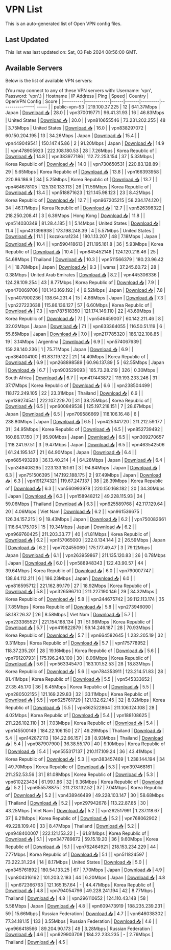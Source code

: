 # VPN List

This is an auto-generated list of Open VPN config files.

## Last Updated

This list was last updated on: Sat, 03 Feb 2024 08:56:00 GMT.

## Available Servers

Below is the list of available VPN servers:

(You may connect to any of these VPN servers with: Username: 'vpn', Password: 'vpn'.)
| Hostname | IP Address | Ping | Speed | Country | OpenVPN Config | Score |
|----------|------------|------|-------|---------|----------------| ----- |
| public-vpn-53 | 219.100.37.225 | 12 | 641.37Mbps | Japan | [Download 📥](./configs/server_0_JP.ovpn) | 28.0 |
| vpn370019771 | 96.41.31.93 | 16 | 46.83Mbps | United States | [Download 📥](./configs/server_1_US.ovpn) | 20.0 |
| vpn810655546 | 73.231.202.255 | 48 | 3.75Mbps | United States | [Download 📥](./configs/server_2_US.ovpn) | 16.0 |
| vpn838297072 | 60.150.204.195 | 13 | 34.26Mbps | Japan | [Download 📥](./configs/server_3_JP.ovpn) | 15.4 |
| vpn449049541 | 150.147.45.86 | 2 | 91.20Mbps | Japan | [Download 📥](./configs/server_4_JP.ovpn) | 14.9 |
| vpn478905923 | 222.108.180.53 | 28 | 7.26Mbps | Korea Republic of | [Download 📥](./configs/server_5_KR.ovpn) | 14.8 |
| vpn383977186 | 112.72.253.154 | 37 | 5.33Mbps | Korea Republic of | [Download 📥](./configs/server_6_KR.ovpn) | 14.0 |
| vpn730650531 | 220.83.128.89 | 29 | 5.65Mbps | Korea Republic of | [Download 📥](./configs/server_7_KR.ovpn) | 13.8 |
| vpn166393958 | 220.86.186.9 | 34 | 5.25Mbps | Korea Republic of | [Download 📥](./configs/server_8_KR.ovpn) | 13.7 |
| vpn464678105 | 125.130.133.113 | 26 | 11.59Mbps | Korea Republic of | [Download 📥](./configs/server_9_KR.ovpn) | 13.4 |
| vpn518871623 | 121.145.98.123 | 23 | 8.42Mbps | Korea Republic of | [Download 📥](./configs/server_10_KR.ovpn) | 12.7 |
| vpn967205215 | 58.234.174.120 | 34 | 46.17Mbps | Korea Republic of | [Download 📥](./configs/server_11_KR.ovpn) | 12.7 |
| vpn526398322 | 218.250.208.41 | 3 | 6.39Mbps | Hong Kong | [Download 📥](./configs/server_12_HK.ovpn) | 11.8 |
| vpn514030349 | 81.28.4.185 | 1 | 5.14Mbps | United States | [Download 📥](./configs/server_13_US.ovpn) | 11.4 |
| vpn431396938 | 173.198.248.39 | 4 | 5.57Mbps | United States | [Download 📥](./configs/server_14_US.ovpn) | 11.1 |
| kozakura1234 | 180.1.13.207 | 48 | 7.18Mbps | Japan | [Download 📥](./configs/server_15_JP.ovpn) | 10.4 |
| vpn590418613 | 211.195.161.8 | 36 | 5.93Mbps | Korea Republic of | [Download 📥](./configs/server_16_KR.ovpn) | 10.4 |
| vpn845452148 | 124.120.218.46 | 25 | 54.68Mbps | Thailand | [Download 📥](./configs/server_17_TH.ovpn) | 10.3 |
| vpn511566379 | 180.23.96.42 | 4 | 18.78Mbps | Japan | [Download 📥](./configs/server_18_JP.ovpn) | 9.3 |
| wams | 37.245.60.72 | 28 | 0.38Mbps | United Arab Emirates | [Download 📥](./configs/server_19_AE.ovpn) | 8.2 |
| vpn445306336 | 124.28.109.254 | 43 | 8.77Mbps | Korea Republic of | [Download 📥](./configs/server_20_KR.ovpn) | 7.9 |
| vpn470069706 | 101.143.169.192 | 4 | 9.52Mbps | Japan | [Download 📥](./configs/server_21_JP.ovpn) | 7.8 |
| vpn407900236 | 138.64.231.4 | 15 | 4.86Mbps | Japan | [Download 📥](./configs/server_22_JP.ovpn) | 7.3 |
| vpn227223638 | 115.86.136.127 | 57 | 6.60Mbps | Korea Republic of | [Download 📥](./configs/server_23_KR.ovpn) | 7.3 |
| vpn787518350 | 121.174.149.110 | 22 | 43.69Mbps | Korea Republic of | [Download 📥](./configs/server_24_KR.ovpn) | 7.1 |
| vpn546459007 | 60.142.211.46 | 8 | 32.02Mbps | Japan | [Download 📥](./configs/server_25_JP.ovpn) | 7.1 |
| vpn633364055 | 116.50.51.119 | 6 | 55.65Mbps | Japan | [Download 📥](./configs/server_26_JP.ovpn) | 7.0 |
| vpn217785320 | 186.122.108.85 | 19 | 3.14Mbps | Argentina | [Download 📥](./configs/server_27_AR.ovpn) | 6.9 |
| vpn574067639 | 159.28.140.236 | 1 | 75.71Mbps | Japan | [Download 📥](./configs/server_28_JP.ovpn) | 6.9 |
| vpn364004100 | 61.83.119.122 | 21 | 14.40Mbps | Korea Republic of | [Download 📥](./configs/server_29_KR.ovpn) | 6.9 |
| vpn268898589 | 60.96.137.89 | 5 | 62.55Mbps | Japan | [Download 📥](./configs/server_30_JP.ovpn) | 6.7 |
| vpn903529093 | 165.73.28.219 | 326 | 0.30Mbps | South Africa | [Download 📥](./configs/server_31_ZA.ovpn) | 6.7 |
| vpn417443872 | 119.193.233.246 | 31 | 37.17Mbps | Korea Republic of | [Download 📥](./configs/server_32_KR.ovpn) | 6.6 |
| vpn238504499 | 118.172.249.105 | 22 | 23.31Mbps | Thailand | [Download 📥](./configs/server_33_TH.ovpn) | 6.6 |
| vpn139274541 | 222.107.229.70 | 31 | 38.25Mbps | Korea Republic of | [Download 📥](./configs/server_34_KR.ovpn) | 6.5 |
| vpn600849538 | 125.197.218.151 | 7 | 28.67Mbps | Japan | [Download 📥](./configs/server_35_JP.ovpn) | 6.5 |
| vpn709586669 | 118.106.16.48 | 6 | 238.80Mbps | Japan | [Download 📥](./configs/server_36_JP.ovpn) | 6.5 |
| vpn425341720 | 211.212.59.177 | 31 | 34.95Mbps | Korea Republic of | [Download 📥](./configs/server_37_KR.ovpn) | 6.5 |
| vpn852739492 | 160.86.17.150 | 7 | 95.90Mbps | Japan | [Download 📥](./configs/server_38_JP.ovpn) | 6.5 |
| vpn309270657 | 118.241.97.51 | 3 | 9.47Mbps | Japan | [Download 📥](./configs/server_39_JP.ovpn) | 6.5 |
| vpn463542506 | 61.24.195.147 | 21 | 64.90Mbps | Japan | [Download 📥](./configs/server_40_JP.ovpn) | 6.4 |
| vpn685493298 | 36.13.40.214 | 4 | 64.28Mbps | Japan | [Download 📥](./configs/server_41_JP.ovpn) | 6.4 |
| vpn349408295 | 223.133.151.61 | 3 | 94.84Mbps | Japan | [Download 📥](./configs/server_42_JP.ovpn) | 6.3 |
| vpn751506395 | 147.192.188.175 | 2 | 97.49Mbps | Japan | [Download 📥](./configs/server_43_JP.ovpn) | 6.3 |
| vpn191274321 | 119.67.247.137 | 38 | 28.39Mbps | Korea Republic of | [Download 📥](./configs/server_44_KR.ovpn) | 6.3 |
| vpn560993978 | 220.150.168.182 | 20 | 34.30Mbps | Japan | [Download 📥](./configs/server_45_JP.ovpn) | 6.3 |
| vpn158948212 | 49.228.115.93 | 34 | 59.06Mbps | Thailand | [Download 📥](./configs/server_46_TH.ovpn) | 6.3 |
| vpn625589768 | 42.117.129.64 | 20 | 4.06Mbps | Viet Nam | [Download 📥](./configs/server_47_VN.ovpn) | 6.2 |
| vpn961536675 | 126.34.157.215 | 9 | 19.43Mbps | Japan | [Download 📥](./configs/server_48_JP.ovpn) | 6.2 |
| vpn750082661 | 116.64.175.105 | 15 | 19.34Mbps | Japan | [Download 📥](./configs/server_49_JP.ovpn) | 6.2 |
| vpn969760425 | 211.203.33.77 | 40 | 41.81Mbps | Korea Republic of | [Download 📥](./configs/server_50_KR.ovpn) | 6.2 |
| vpn157065000 | 222.0.134.144 | 2 | 26.59Mbps | Japan | [Download 📥](./configs/server_51_JP.ovpn) | 6.2 |
| vpn702455069 | 175.177.49.47 | 3 | 79.12Mbps | Japan | [Download 📥](./configs/server_52_JP.ovpn) | 6.1 |
| vpn263959867 | 211.135.120.83 | 26 | 0.78Mbps | Japan | [Download 📥](./configs/server_53_JP.ovpn) | 6.0 |
| vpn588948343 | 122.43.90.57 | 44 | 39.64Mbps | Korea Republic of | [Download 📥](./configs/server_54_KR.ovpn) | 6.0 |
| vpn790007747 | 138.64.112.211 | 6 | 186.23Mbps | Japan | [Download 📥](./configs/server_55_JP.ovpn) | 6.0 |
| vpn816595712 | 221.162.89.179 | 27 | 18.92Mbps | Korea Republic of | [Download 📥](./configs/server_56_KR.ovpn) | 5.8 |
| vpn326596710 | 211.227.190.146 | 29 | 34.32Mbps | Korea Republic of | [Download 📥](./configs/server_57_KR.ovpn) | 5.8 |
| vpn244675742 | 39.112.113.174 | 35 | 7.85Mbps | Korea Republic of | [Download 📥](./configs/server_58_KR.ovpn) | 5.8 |
| vpn273946090 | 58.187.26.37 | 26 | 8.58Mbps | Viet Nam | [Download 📥](./configs/server_59_VN.ovpn) | 5.7 |
| vpn233365527 | 221.154.168.134 | 31 | 51.98Mbps | Korea Republic of | [Download 📥](./configs/server_60_KR.ovpn) | 5.7 |
| vpn419822879 | 59.14.246.187 | 28 | 70.93Mbps | Korea Republic of | [Download 📥](./configs/server_61_KR.ovpn) | 5.7 |
| vpn664582645 | 1.232.205.19 | 32 | 9.31Mbps | Korea Republic of | [Download 📥](./configs/server_62_KR.ovpn) | 5.7 |
| vpn175778952 | 118.37.235.201 | 28 | 19.16Mbps | Korea Republic of | [Download 📥](./configs/server_63_KR.ovpn) | 5.6 |
| vpn791207931 | 175.196.248.100 | 30 | 8.06Mbps | Korea Republic of | [Download 📥](./configs/server_64_KR.ovpn) | 5.6 |
| vpn563345470 | 183.101.52.53 | 28 | 18.83Mbps | Korea Republic of | [Download 📥](./configs/server_65_KR.ovpn) | 5.6 |
| vpn784353911 | 123.214.51.83 | 28 | 81.41Mbps | Korea Republic of | [Download 📥](./configs/server_66_KR.ovpn) | 5.5 |
| vpn545333652 | 27.35.45.170 | 36 | 6.45Mbps | Korea Republic of | [Download 📥](./configs/server_67_KR.ovpn) | 5.5 |
| vpn280502155 | 121.169.229.83 | 32 | 33.11Mbps | Korea Republic of | [Download 📥](./configs/server_68_KR.ovpn) | 5.5 |
| vpn625761729 | 121.132.62.145 | 32 | 8.02Mbps | Korea Republic of | [Download 📥](./configs/server_69_KR.ovpn) | 5.5 |
| vpn862522864 | 211.106.124.108 | 28 | 4.02Mbps | Korea Republic of | [Download 📥](./configs/server_70_KR.ovpn) | 5.4 |
| vpn188108625 | 211.226.102.110 | 31 | 7.03Mbps | Korea Republic of | [Download 📥](./configs/server_71_KR.ovpn) | 5.4 |
| vpn145500149 | 184.22.106.150 | 27 | 49.29Mbps | Thailand | [Download 📥](./configs/server_72_TH.ovpn) | 5.4 |
| vpn142872113 | 184.22.66.157 | 28 | 8.93Mbps | Thailand | [Download 📥](./configs/server_73_TH.ovpn) | 5.4 |
| vpn987907900 | 36.38.55.170 | 40 | 9.10Mbps | Korea Republic of | [Download 📥](./configs/server_74_KR.ovpn) | 5.4 |
| vpn555317137 | 210.117.109.24 | 36 | 43.41Mbps | Korea Republic of | [Download 📥](./configs/server_75_KR.ovpn) | 5.3 |
| vpn383457469 | 1.238.144.194 | 34 | 49.70Mbps | Korea Republic of | [Download 📥](./configs/server_76_KR.ovpn) | 5.3 |
| vpn397468161 | 211.252.53.56 | 31 | 81.08Mbps | Korea Republic of | [Download 📥](./configs/server_77_KR.ovpn) | 5.3 |
| vpn610223434 | 61.99.1.86 | 32 | 9.36Mbps | Korea Republic of | [Download 📥](./configs/server_78_KR.ovpn) | 5.2 |
| vpn655578875 | 211.213.132.52 | 37 | 7.04Mbps | Korea Republic of | [Download 📥](./configs/server_79_KR.ovpn) | 5.2 |
| vpn438946499 | 49.228.103.147 | 30 | 58.68Mbps | Thailand | [Download 📥](./configs/server_80_TH.ovpn) | 5.2 |
| vpn297942678 | 113.22.87.85 | 30 | 43.25Mbps | Viet Nam | [Download 📥](./configs/server_81_VN.ovpn) | 5.2 |
| vpn262517991 | 1.237.118.67 | 37 | 6.21Mbps | Korea Republic of | [Download 📥](./configs/server_82_KR.ovpn) | 5.2 |
| vpn768062902 | 49.228.109.40 | 33 | 8.47Mbps | Thailand | [Download 📥](./configs/server_83_TH.ovpn) | 5.2 |
| vpn948400007 | 222.121.153.22 | - | 61.81Mbps | Korea Republic of | [Download 📥](./configs/server_84_KR.ovpn) | 5.1 |
| vpn347789872 | 59.15.19.20 | 36 | 9.60Mbps | Korea Republic of | [Download 📥](./configs/server_85_KR.ovpn) | 5.1 |
| vpn762464921 | 218.153.234.229 | 44 | 7.77Mbps | Korea Republic of | [Download 📥](./configs/server_86_KR.ovpn) | 5.1 |
| vpn511824597 | 73.222.31.224 | 14 | 8.17Mbps | United States | [Download 📥](./configs/server_87_US.ovpn) | 5.0 |
| vpn345761892 | 180.54.133.25 | 67 | 7.70Mbps | Japan | [Download 📥](./configs/server_88_JP.ovpn) | 4.9 |
| vpn804316162 | 101.203.2.183 | 44 | 6.20Mbps | Japan | [Download 📥](./configs/server_89_JP.ovpn) | 4.8 |
| vpn672366763 | 121.165.157.64 | - | 44.47Mbps | Korea Republic of | [Download 📥](./configs/server_90_KR.ovpn) | 4.8 |
| vpn794054796 | 49.228.241.194 | 42 | 8.77Mbps | Thailand | [Download 📥](./configs/server_91_TH.ovpn) | 4.8 |
| vpn296110652 | 124.110.43.148 | 58 | 5.58Mbps | Japan | [Download 📥](./configs/server_92_JP.ovpn) | 4.8 |
| vpn609473919 | 188.235.239.231 | 59 | 15.66Mbps | Russian Federation | [Download 📥](./configs/server_93_RU.ovpn) | 4.7 |
| vpn646038302 | 77.34.181.15 | 133 | 3.55Mbps | Russian Federation | [Download 📥](./configs/server_94_RU.ovpn) | 4.6 |
| vpn966418566 | 89.204.90.173 | 49 | 3.28Mbps | Russian Federation | [Download 📥](./configs/server_95_RU.ovpn) | 4.6 |
| vpn929903708 | 184.22.233.235 | - | 2.76Mbps | Thailand | [Download 📥](./configs/server_96_TH.ovpn) | 4.5 |

